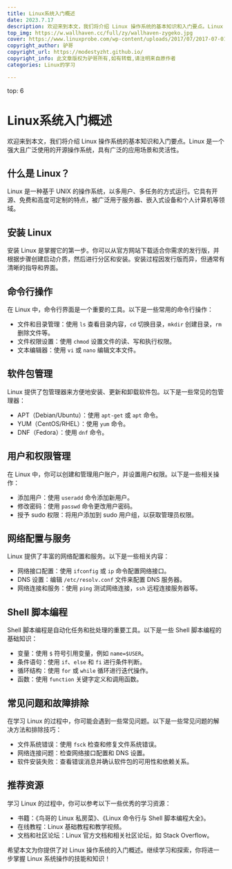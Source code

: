 ```yaml
---
title: Linux系统入门概述
date: 2023.7.17
description: 欢迎来到本文，我们将介绍 Linux 操作系统的基本知识和入门要点。Linux 是一个强大且广泛使用的开源操作系统，具有广泛的应用场景和灵活性。
top_img: https://w.wallhaven.cc/full/zy/wallhaven-zygeko.jpg
cover: https://www.linuxprobe.com/wp-content/uploads/2017/07/2017-07-01-s-wz-01.jpg
copyright_author: 驴哥
copyright_url: https://modestyzht.github.io/
copyright_info: 此文章版权为驴哥所有,如有转载,请注明来自原作者
categories: Linux的学习

---
```

top: 6

# Linux系统入门概述

欢迎来到本文，我们将介绍 Linux 操作系统的基本知识和入门要点。Linux 是一个强大且广泛使用的开源操作系统，具有广泛的应用场景和灵活性。

## 什么是 Linux？

Linux 是一种基于 UNIX 的操作系统，以多用户、多任务的方式运行。它具有开源、免费和高度可定制的特点，被广泛用于服务器、嵌入式设备和个人计算机等领域。

## 安装 Linux

安装 Linux 是掌握它的第一步。你可以从官方网站下载适合你需求的发行版，并根据步骤创建启动介质，然后进行分区和安装。安装过程因发行版而异，但通常有清晰的指导和界面。

## 命令行操作

在 Linux 中，命令行界面是一个重要的工具。以下是一些常用的命令行操作：

- 文件和目录管理：使用 `ls` 查看目录内容，`cd` 切换目录，`mkdir` 创建目录，`rm` 删除文件等。
- 文件权限设置：使用 `chmod` 设置文件的读、写和执行权限。
- 文本编辑器：使用 `vi` 或 `nano` 编辑文本文件。

## 软件包管理

Linux 提供了包管理器来方便地安装、更新和卸载软件包。以下是一些常见的包管理器：

- APT（Debian/Ubuntu）：使用 `apt-get` 或 `apt` 命令。
- YUM（CentOS/RHEL）：使用 `yum` 命令。
- DNF（Fedora）：使用 `dnf` 命令。

## 用户和权限管理

在 Linux 中，你可以创建和管理用户账户，并设置用户权限。以下是一些相关操作：

- 添加用户：使用 `useradd` 命令添加新用户。
- 修改密码：使用 `passwd` 命令更改用户密码。
- 授予 sudo 权限：将用户添加到 sudo 用户组，以获取管理员权限。

## 网络配置与服务

Linux 提供了丰富的网络配置和服务。以下是一些相关内容：

- 网络接口配置：使用 `ifconfig` 或 `ip` 命令配置网络接口。
- DNS 设置：编辑 `/etc/resolv.conf` 文件来配置 DNS 服务器。
- 网络连接和服务：使用 `ping` 测试网络连接，`ssh` 远程连接服务器等。

## Shell 脚本编程

Shell 脚本编程是自动化任务和批处理的重要工具。以下是一些 Shell 脚本编程的基础知识：

- 变量：使用 `$` 符号引用变量，例如 `name=$USER`。
- 条件语句：使用 `if`、`else` 和 `fi` 进行条件判断。
- 循环结构：使用 `for` 或 `while` 循环进行迭代操作。
- 函数：使用 `function` 关键字定义和调用函数。

## 常见问题和故障排除

在学习 Linux 的过程中，你可能会遇到一些常见问题。以下是一些常见问题的解决方法和排除技巧：

- 文件系统错误：使用 `fsck` 检查和修复文件系统错误。
- 网络连接问题：检查网络接口配置和 DNS 设置。
- 软件安装失败：查看错误消息并确认软件包的可用性和依赖关系。

## 推荐资源

学习 Linux 的过程中，你可以参考以下一些优秀的学习资源：

- 书籍：《鸟哥的 Linux 私房菜》、《Linux 命令行与 Shell 脚本编程大全》。
- 在线教程：Linux 基础教程和教学视频。
- 文档和社区论坛：Linux 官方文档和相关社区论坛，如 Stack Overflow。

希望本文为你提供了对 Linux 操作系统的入门概述。继续学习和探索，你将进一步掌握 Linux 系统操作的技能和知识！



